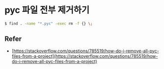 # pyc 파일 전부 제거하기

```sh
$ find . -name "*.pyc" -exec rm -f {} \;
```

## Refer

- [https://stackoverflow.com/questions/785519/how-do-i-remove-all-pyc-files-from-a-project](https://stackoverflow.com/questions/785519/how-do-i-remove-all-pyc-files-from-a-project)
